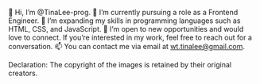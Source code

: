 👋 Hi, I’m @TinaLee-prog.
👀 I’m currently pursuing a role as a Frontend Engineer.
🌱 I’m expanding my skills in programming languages such as HTML, CSS, and JavaScript.
💞️ I’m open to new opportunities and would love to connect. If you’re interested in my work, feel free to reach out for a conversation.
📫 You can contact me via email at wt.tinalee@gmail.com.

Declaration: The copyright of the images is retained by their original creators.

<!---
TinaLee-prog/TinaLee-prog is a ✨ special ✨ repository because its `README.md` (this file) appears on your GitHub profile.
You can click the Preview link to take a look at your changes.
--->
